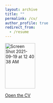 ```yaml
---
layout: archive
title: ""
permalink: /cv/
author_profile: true
redirect_from:
  - /resume
---
```


<img width="100" height="150" alt="Screen Shot 2021-09-19 at 12 40 38 AM" src="https://user-images.githubusercontent.com/30694521/133919543-f62f777e-2881-404b-a8bb-a99ce33fc760.png">

[Open the CV](https://github.com/Yash-Vekaria/yash-vekaria.github.io/files/yash_vekaria_cv.pdf)
